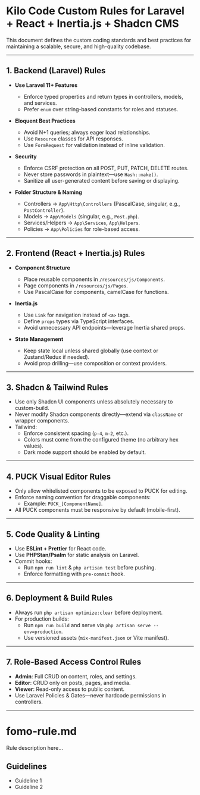 # Kilo Code Custom Rules for Laravel + React + Inertia.js + Shadcn CMS

This document defines the custom coding standards and best practices for maintaining a scalable, secure, and high-quality codebase.

---

## 1. Backend (Laravel) Rules

- **Use Laravel 11+ Features**
  - Enforce typed properties and return types in controllers, models, and services.
  - Prefer `enum` over string-based constants for roles and statuses.

- **Eloquent Best Practices**
  - Avoid N+1 queries; always eager load relationships.
  - Use `Resource` classes for API responses.
  - Use `FormRequest` for validation instead of inline validation.

- **Security**
  - Enforce CSRF protection on all POST, PUT, PATCH, DELETE routes.
  - Never store passwords in plaintext—use `Hash::make()`.
  - Sanitize all user-generated content before saving or displaying.

- **Folder Structure & Naming**
  - Controllers → `App\Http\Controllers` (PascalCase, singular, e.g., `PostController`).
  - Models → `App\Models` (singular, e.g., `Post.php`).
  - Services/Helpers → `App\Services`, `App\Helpers`.
  - Policies → `App\Policies` for role-based access.

---

## 2. Frontend (React + Inertia.js) Rules

- **Component Structure**
  - Place reusable components in `/resources/js/Components`.
  - Page components in `/resources/js/Pages`.
  - Use PascalCase for components, camelCase for functions.

- **Inertia.js**
  - Use `Link` for navigation instead of `<a>` tags.
  - Define `props` types via TypeScript interfaces.
  - Avoid unnecessary API endpoints—leverage Inertia shared props.

- **State Management**
  - Keep state local unless shared globally (use context or Zustand/Redux if needed).
  - Avoid prop drilling—use composition or context providers.

---

## 3. Shadcn & Tailwind Rules

- Use only Shadcn UI components unless absolutely necessary to custom-build.
- Never modify Shadcn components directly—extend via `className` or wrapper components.
- Tailwind:
  - Enforce consistent spacing (`p-4`, `m-2`, etc.).
  - Colors must come from the configured theme (no arbitrary hex values).
  - Dark mode support should be enabled by default.

---

## 4. PUCK Visual Editor Rules

- Only allow whitelisted components to be exposed to PUCK for editing.
- Enforce naming convention for draggable components:
  - Example: `PUCK_[ComponentName]`.
- All PUCK components must be responsive by default (mobile-first).

---

## 5. Code Quality & Linting

- Use **ESLint + Prettier** for React code.
- Use **PHPStan/Psalm** for static analysis on Laravel.
- Commit hooks:
  - Run `npm run lint` & `php artisan test` before pushing.
  - Enforce formatting with `pre-commit` hook.

---

## 6. Deployment & Build Rules

- Always run `php artisan optimize:clear` before deployment.
- For production builds:
  - Run `npm run build` and serve via `php artisan serve --env=production`.
  - Use versioned assets (`mix-manifest.json` or Vite manifest).

---

## 7. Role-Based Access Control Rules

- **Admin**: Full CRUD on content, roles, and settings.
- **Editor**: CRUD only on posts, pages, and media.
- **Viewer**: Read-only access to public content.
- Use Laravel Policies & Gates—never hardcode permissions in controllers.

---
# fomo-rule.md

Rule description here...

## Guidelines

- Guideline 1
- Guideline 2
